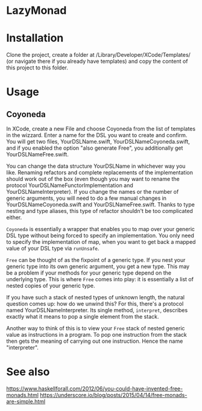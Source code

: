# LazyMonad


# Installation
Clone the project, create a folder at /Library/Developer/XCode/Templates/ (or navigate there if you already have templates) and copy the content of this project to this folder.


# Usage

## Coyoneda
In XCode, create a new File and choose Coyoneda from the list of templates in the wizzard. Enter a name for the DSL you want to create and confirm. You will get two files, YourDSLName.swift, YourDSLNameCoyoneda.swift, and if you enabled the option "also generate Free", you additionally get YourDSLNameFree.swift.


You can change the data structure YourDSLName in whichever way you like. Renaming refactors and complete replacements of the implementation should work out of the box (even though you may want to rename the protocol YourDSLNameFunctorImplementation and YourDSLNameInterpreter). If you change the names or the number of generic arguments, you will need to do a few manual changes in YourDSLNameCoyoneda.swift and YourDSLNameFree.swift. Thanks to type nesting and type aliases, this type of refactor shouldn't be too complicated either.

```Coyoneda``` is essentially a wrapper that enables you to map over your generic DSL type without being forced to specify an implementation. You only need to specify the implementation of map, when you want to get back a mapped value of your DSL type via ```runUnsafe```.

```Free``` can be thought of as the fixpoint of a generic type. If you nest your generic type into its own generic argument, you get a new type. This may be a problem if your methods for your generic type depend on the underlying type. This is where ```Free``` comes into play: it is essentially a list of nested copies of your generic type.

If you have such a stack of nested types of unknown length, the natural question comes up: how do we unwind this? For this, there's a protocol named YourDSLNameInterpreter. Its single method, ```interpret```, describes exactly what it means to pop a single element from the stack.

Another way to think of this is to view your ```Free``` stack of nested generic value as instructions in a program. To pop one instruction from the stack then gets the meaning of carrying out one instruction. Hence the name "interpreter".

# See also
https://www.haskellforall.com/2012/06/you-could-have-invented-free-monads.html
https://underscore.io/blog/posts/2015/04/14/free-monads-are-simple.html
